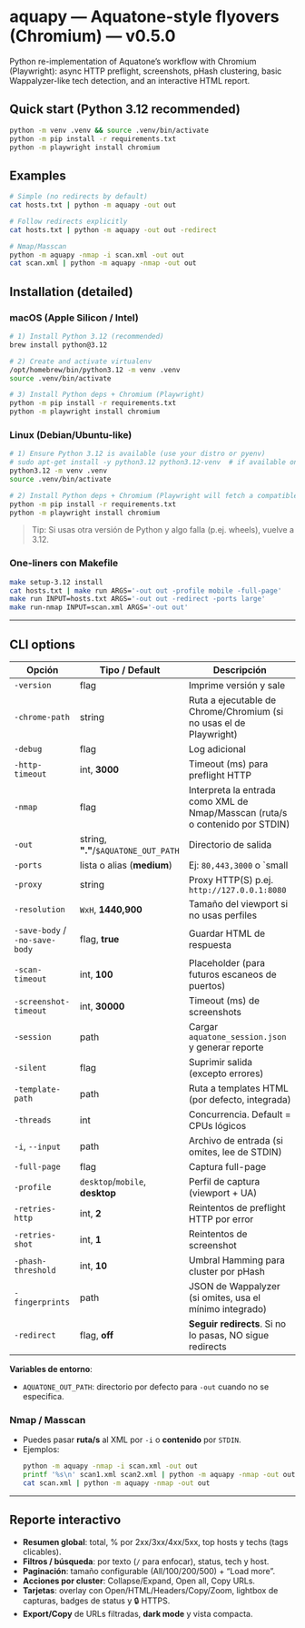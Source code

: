 # aquapy — Aquatone-style flyovers (Chromium) — v0.5.0

Python re-implementation of Aquatone’s workflow with Chromium (Playwright): async HTTP preflight, screenshots, pHash clustering, basic Wappalyzer-like tech detection, and an interactive HTML report.

## Quick start (Python 3.12 recommended)
```bash
python -m venv .venv && source .venv/bin/activate
python -m pip install -r requirements.txt
python -m playwright install chromium
```

## Examples
```bash
# Simple (no redirects by default)
cat hosts.txt | python -m aquapy -out out

# Follow redirects explicitly
cat hosts.txt | python -m aquapy -out out -redirect

# Nmap/Masscan
python -m aquapy -nmap -i scan.xml -out out
cat scan.xml | python -m aquapy -nmap -out out
```


## Installation (detailed)

### macOS (Apple Silicon / Intel)
```bash
# 1) Install Python 3.12 (recommended)
brew install python@3.12

# 2) Create and activate virtualenv
/opt/homebrew/bin/python3.12 -m venv .venv
source .venv/bin/activate

# 3) Install Python deps + Chromium (Playwright)
python -m pip install -r requirements.txt
python -m playwright install chromium
```

### Linux (Debian/Ubuntu-like)
```bash
# 1) Ensure Python 3.12 is available (use your distro or pyenv)
# sudo apt-get install -y python3.12 python3.12-venv  # if available on your distro
python3.12 -m venv .venv
source .venv/bin/activate

# 2) Install Python deps + Chromium (Playwright will fetch a compatible build)
python -m pip install -r requirements.txt
python -m playwright install chromium
```

> Tip: Si usas otra versión de Python y algo falla (p.ej. wheels), vuelve a 3.12.

### One-liners con Makefile
```bash
make setup-3.12 install
cat hosts.txt | make run ARGS='-out out -profile mobile -full-page'
make run INPUT=hosts.txt ARGS='-out out -redirect -ports large'
make run-nmap INPUT=scan.xml ARGS='-out out'
```

---

## CLI options

| Opción | Tipo / Default | Descripción |
|---|---|---|
| `-version` | flag | Imprime versión y sale |
| `-chrome-path` | string | Ruta a ejecutable de Chrome/Chromium (si no usas el de Playwright) |
| `-debug` | flag | Log adicional |
| `-http-timeout` | int, **3000** | Timeout (ms) para preflight HTTP |
| `-nmap` | flag | Interpreta la entrada como XML de Nmap/Masscan (ruta/s o contenido por STDIN) |
| `-out` | string, **"."**/`$AQUATONE_OUT_PATH` | Directorio de salida |
| `-ports` | lista o alias (**medium**) | Ej: `80,443,3000` o `small|medium|large|xlarge` |
| `-proxy` | string | Proxy HTTP(S) p.ej. `http://127.0.0.1:8080` |
| `-resolution` | `WxH`, **1440,900** | Tamaño del viewport si no usas perfiles |
| `-save-body` / `-no-save-body` | flag, **true** | Guardar HTML de respuesta |
| `-scan-timeout` | int, **100** | Placeholder (para futuros escaneos de puertos) |
| `-screenshot-timeout` | int, **30000** | Timeout (ms) de screenshots |
| `-session` | path | Cargar `aquatone_session.json` y generar reporte |
| `-silent` | flag | Suprimir salida (excepto errores) |
| `-template-path` | path | Ruta a templates HTML (por defecto, integrada) |
| `-threads` | int | Concurrencia. Default = CPUs lógicos |
| `-i`, `--input` | path | Archivo de entrada (si omites, lee de STDIN) |
| `-full-page` | flag | Captura full-page |
| `-profile` | `desktop`/`mobile`, **desktop** | Perfil de captura (viewport + UA) |
| `-retries-http` | int, **2** | Reintentos de preflight HTTP por error |
| `-retries-shot` | int, **1** | Reintentos de screenshot |
| `-phash-threshold` | int, **10** | Umbral Hamming para cluster por pHash |
| `-fingerprints` | path | JSON de Wappalyzer (si omites, usa el mínimo integrado) |
| `-redirect` | flag, **off** | **Seguir redirects**. Si no lo pasas, NO sigue redirects |

**Variables de entorno**:
- `AQUATONE_OUT_PATH`: directorio por defecto para `-out` cuando no se especifica.

### Nmap / Masscan
- Puedes pasar **ruta/s** al XML por `-i` o **contenido** por `STDIN`.
- Ejemplos:
  ```bash
  python -m aquapy -nmap -i scan.xml -out out
  printf '%s\n' scan1.xml scan2.xml | python -m aquapy -nmap -out out
  cat scan.xml | python -m aquapy -nmap -out out
  ```

---

## Reporte interactivo
- **Resumen global**: total, % por 2xx/3xx/4xx/5xx, top hosts y techs (tags clicables).
- **Filtros / búsqueda**: por texto (`/` para enfocar), status, tech y host.
- **Paginación**: tamaño configurable (All/100/200/500) + “Load more”.
- **Acciones por cluster**: Collapse/Expand, Open all, Copy URLs.
- **Tarjetas**: overlay con Open/HTML/Headers/Copy/Zoom, lightbox de capturas, badges de status y 🔒 HTTPS.
- **Export/Copy** de URLs filtradas, **dark mode** y vista compacta.

